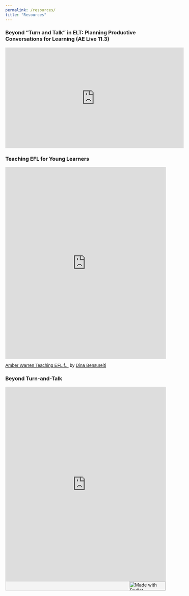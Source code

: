 ```yaml
---
permalink: /resources/
title: "Resources"
---
```

### Beyond “Turn and Talk” in ELT: Planning Productive Conversations for Learning (AE Live 11.3)

<iframe width="560" height="315" src="https://www.youtube.com/embed/UVyvHKHjstU" title="YouTube video player" frameborder="0" allow="accelerometer; autoplay; clipboard-write; encrypted-media; gyroscope; picture-in-picture" allowfullscreen></iframe>

### Teaching EFL for Young Learners

<iframe class="scribd_iframe_embed" title="Amber Warren Teaching EFL for Young Learners" src="https://www.scribd.com/embeds/501569563/content?start_page=1&view_mode=scroll&access_key=key-XXRy020bW6asVeUUhCs8" tabindex="0" data-auto-height="true" data-aspect-ratio="1.7790927021696252" scrolling="no" width="100%" height="600" frameborder="0"></iframe><p  style="   margin: 12px auto 6px auto;   font-family: Helvetica,Arial,Sans-serif;   font-style: normal;   font-variant: normal;   font-weight: normal;   font-size: 14px;   line-height: normal;   font-size-adjust: none;   font-stretch: normal;   -x-system-font: none;   display: block;"   ><a title="View Amber Warren Teaching EFL for Young Learners on Scribd" href="https://www.scribd.com/document/501569563/Amber-Warren-Teaching-EFL-for-Young-Learners#from_embed"  style="text-decoration: underline;">Amber Warren Teaching EFL f...</a> by <a title="View Dina Bensureiti's profile on Scribd" href="https://www.scribd.com/user/506408255/Dina-Bensureiti#from_embed"  style="text-decoration: underline;">Dina Bensureiti</a></p>

### Beyond Turn-and-Talk

<div class="padlet-embed" style="border:1px solid rgba(0,0,0,0.1);border-radius:2px;box-sizing:border-box;overflow:hidden;position:relative;width:100%;background:#F4F4F4"><p style="padding:0;margin:0"><iframe src="https://padlet.com/embed/vvx5t9yphphkqe4g" frameborder="0" allow="camera;microphone;geolocation" style="width:100%;height:608px;display:block;padding:0;margin:0"></iframe></p><div style="display:flex;align-items:center;justify-content:end;margin:0;height:28px"><a href="https://padlet.com?ref=embed" style="display:block;flex-grow:0;margin:0;border:none;padding:0;text-decoration:none" target="_blank"><div style="display:flex;align-items:center;"><img src="https://padlet.net/embeds/made_with_padlet_2022.png" width="114" height="28" style="padding:0;margin:0;background:0 0;border:none;box-shadow:none" alt="Made with Padlet"></div></a></div></div>